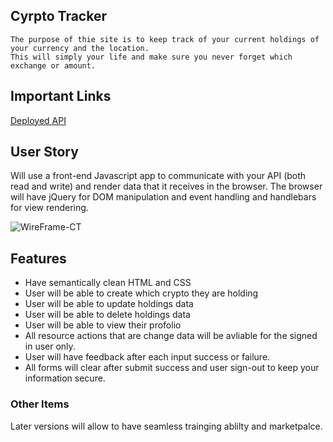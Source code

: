 
  ## Cyrpto Tracker
    The purpose of thie site is to keep track of your current holdings of your currency and the location. 
    This will simply your life and make sure you never forget which exchange or amount.
    
  ##  Important Links
  
  [Deployed API](https://github.com/Eugene-Damiani/crypto-tracker-api)
  
 
  ## User Story
 Will use a front-end Javascript app to communicate with your API (both read and write) and render data that it receives in the browser.
 The browser will have jQuery for DOM manipulation and event handling and handlebars for view rendering.
 
![WireFrame-CT](https://user-images.githubusercontent.com/65584864/89428091-dc9d1a80-d6f0-11ea-9b6a-3010bdcf0b08.jpg)
 
 ## Features
 <ul>
  <li>Have semantically clean HTML and CSS </li>
  <li>User will be able to create which crypto they are holding </li>
  <li>User will be able to update holdings data</li>
  <li>User will be able to delete holdings data</li>
  <li>User will be able to view their profolio</li>
  <li>All resource actions that are change data will be avliable for the signed in user only.</li>
  <li>User will have feedback after each input success or failure.</li>
  <li>All forms will clear after submit success and user sign-out to keep your information secure.</li>
 </ul> 
 
 ### Other Items

Later versions will allow to have seamless trainging ablilty and marketpalce. 
